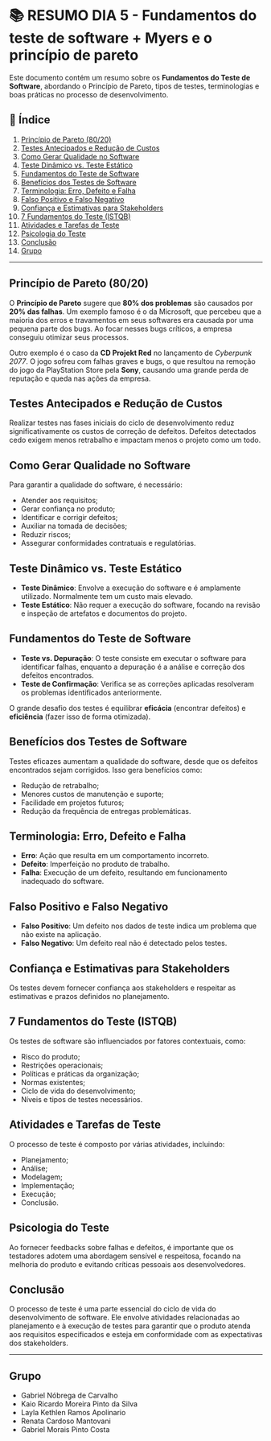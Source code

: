 # 📚 RESUMO DIA 5 - Fundamentos do teste de software + Myers e o princípio de pareto 

Este documento contém um resumo sobre os **Fundamentos do Teste de Software**, abordando o Princípio de Pareto, tipos de testes, terminologias e boas práticas no processo de desenvolvimento.

## 📑 Índice

1. [Princípio de Pareto (80/20)](#princípio-de-pareto-8020)
2. [Testes Antecipados e Redução de Custos](#testes-antecipados-e-redução-de-custos)
3. [Como Gerar Qualidade no Software](#como-gerar-qualidade-no-software)
4. [Teste Dinâmico vs. Teste Estático](#teste-dinâmico-vs-teste-estático)
5. [Fundamentos do Teste de Software](#fundamentos-do-teste-de-software)
6. [Benefícios dos Testes de Software](#benefícios-dos-testes-de-software)
7. [Terminologia: Erro, Defeito e Falha](#terminologia-erro-defeito-e-falha)
8. [Falso Positivo e Falso Negativo](#falso-positivo-e-falso-negativo)
9. [Confiança e Estimativas para Stakeholders](#confiança-e-estimativas-para-stakeholders)
10. [7 Fundamentos do Teste (ISTQB)](#7-fundamentos-do-teste-istqb)
11. [Atividades e Tarefas de Teste](#atividades-e-tarefas-de-teste)
12. [Psicologia do Teste](#psicologia-do-teste)
13. [Conclusão](#conclusão)
14. [Grupo](#grupo)

---

## Princípio de Pareto (80/20)

O **Princípio de Pareto** sugere que **80% dos problemas** são causados por **20% das falhas**. Um exemplo famoso é o da Microsoft, que percebeu que a maioria dos erros e travamentos em seus softwares era causada por uma pequena parte dos bugs. Ao focar nesses bugs críticos, a empresa conseguiu otimizar seus processos.

Outro exemplo é o caso da **CD Projekt Red** no lançamento de *Cyberpunk 2077*. O jogo sofreu com falhas graves e bugs, o que resultou na remoção do jogo da PlayStation Store pela **Sony**, causando uma grande perda de reputação e queda nas ações da empresa.

## Testes Antecipados e Redução de Custos

Realizar testes nas fases iniciais do ciclo de desenvolvimento reduz significativamente os custos de correção de defeitos. Defeitos detectados cedo exigem menos retrabalho e impactam menos o projeto como um todo.

## Como Gerar Qualidade no Software

Para garantir a qualidade do software, é necessário:
- Atender aos requisitos;
- Gerar confiança no produto;
- Identificar e corrigir defeitos;
- Auxiliar na tomada de decisões;
- Reduzir riscos;
- Assegurar conformidades contratuais e regulatórias.

## Teste Dinâmico vs. Teste Estático

- **Teste Dinâmico**: Envolve a execução do software e é amplamente utilizado. Normalmente tem um custo mais elevado.
- **Teste Estático**: Não requer a execução do software, focando na revisão e inspeção de artefatos e documentos do projeto.

## Fundamentos do Teste de Software

- **Teste vs. Depuração**: O teste consiste em executar o software para identificar falhas, enquanto a depuração é a análise e correção dos defeitos encontrados.
- **Teste de Confirmação**: Verifica se as correções aplicadas resolveram os problemas identificados anteriormente.

O grande desafio dos testes é equilibrar **eficácia** (encontrar defeitos) e **eficiência** (fazer isso de forma otimizada).

## Benefícios dos Testes de Software

Testes eficazes aumentam a qualidade do software, desde que os defeitos encontrados sejam corrigidos. Isso gera benefícios como:
- Redução de retrabalho;
- Menores custos de manutenção e suporte;
- Facilidade em projetos futuros;
- Redução da frequência de entregas problemáticas.

## Terminologia: Erro, Defeito e Falha

- **Erro**: Ação que resulta em um comportamento incorreto.
- **Defeito**: Imperfeição no produto de trabalho.
- **Falha**: Execução de um defeito, resultando em funcionamento inadequado do software.

## Falso Positivo e Falso Negativo

- **Falso Positivo**: Um defeito nos dados de teste indica um problema que não existe na aplicação.
- **Falso Negativo**: Um defeito real não é detectado pelos testes.

## Confiança e Estimativas para Stakeholders

Os testes devem fornecer confiança aos stakeholders e respeitar as estimativas e prazos definidos no planejamento.

## 7 Fundamentos do Teste (ISTQB)

Os testes de software são influenciados por fatores contextuais, como:
- Risco do produto;
- Restrições operacionais;
- Políticas e práticas da organização;
- Normas existentes;
- Ciclo de vida do desenvolvimento;
- Níveis e tipos de testes necessários.

## Atividades e Tarefas de Teste

O processo de teste é composto por várias atividades, incluindo:
- Planejamento;
- Análise;
- Modelagem;
- Implementação;
- Execução;
- Conclusão.

## Psicologia do Teste

Ao fornecer feedbacks sobre falhas e defeitos, é importante que os testadores adotem uma abordagem sensível e respeitosa, focando na melhoria do produto e evitando críticas pessoais aos desenvolvedores.

## Conclusão

O processo de teste é uma parte essencial do ciclo de vida do desenvolvimento de software. Ele envolve atividades relacionadas ao planejamento e à execução de testes para garantir que o produto atenda aos requisitos especificados e esteja em conformidade com as expectativas dos stakeholders.

---

## Grupo

- Gabriel Nóbrega de Carvalho
- Kaio Ricardo Moreira Pinto da Silva
- Layla Kethlen Ramos Apolinario
- Renata Cardoso Mantovani
- Gabriel Morais Pinto Costa
